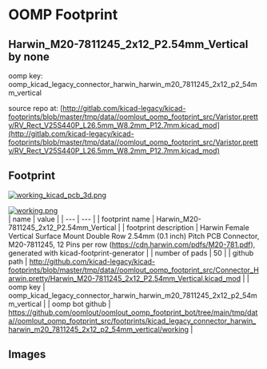 # OOMP Footprint  
## Harwin_M20-7811245_2x12_P2.54mm_Vertical  by none  
  
oomp key: oomp_kicad_legacy_connector_harwin_harwin_m20_7811245_2x12_p2_54mm_vertical  
  
source repo at: [http://gitlab.com/kicad-legacy/kicad-footprints/blob/master/tmp/data//oomlout_oomp_footprint_src/Varistor.pretty/RV_Rect_V25S440P_L26.5mm_W8.2mm_P12.7mm.kicad_mod](http://gitlab.com/kicad-legacy/kicad-footprints/blob/master/tmp/data//oomlout_oomp_footprint_src/Varistor.pretty/RV_Rect_V25S440P_L26.5mm_W8.2mm_P12.7mm.kicad_mod)  
## Footprint  
  
[![working_kicad_pcb_3d.png](working_kicad_pcb_3d_600.png)](working_kicad_pcb_3d.png)  
  
[![working.png](working_600.png)](working.png)  
| name | value | 
| --- | --- | 
| footprint name | Harwin_M20-7811245_2x12_P2.54mm_Vertical | 
| footprint description | Harwin Female Vertical Surface Mount Double Row 2.54mm (0.1 inch) Pitch PCB Connector, M20-7811245, 12 Pins per row (https://cdn.harwin.com/pdfs/M20-781.pdf), generated with kicad-footprint-generator | 
| number of pads | 50 | 
| github path | http://github.com/kicad-legacy/kicad-footprints/blob/master/tmp/data//oomlout_oomp_footprint_src/Connector_Harwin.pretty/Harwin_M20-7811245_2x12_P2.54mm_Vertical.kicad_mod | 
| oomp key | oomp_kicad_legacy_connector_harwin_harwin_m20_7811245_2x12_p2_54mm_vertical | 
| oomp bot github | https://github.com/oomlout/oomlout_oomp_footprint_bot/tree/main/tmp/data//oomlout_oomp_footprint_src/footprints/kicad_legacy_connector_harwin_harwin_m20_7811245_2x12_p2_54mm_vertical/working | 
## Images  
